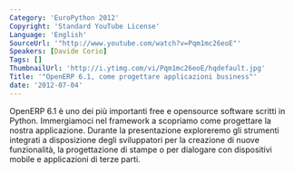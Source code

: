 ```yaml
---
Category: 'EuroPython 2012'
Copyright: 'Standard YouTube License'
Language: 'English'
SourceUrl: '"http://www.youtube.com/watch?v=Pqm1mc26eoE"'
Speakers: [Davide Corio]
Tags: []
ThumbnailUrl: 'http://i.ytimg.com/vi/Pqm1mc26eoE/hqdefault.jpg'
Title: '"OpenERP 6.1, come progettare applicazioni business"'
date: '2012-07-04'
---
```

OpenERP 6.1 è uno dei più importanti free e opensource software scritti in
Python. Immergiamoci nel framework a scopriamo come progettare la nostra
applicazione. Durante la presentazione exploreremo gli strumenti integrati a
disposizione degli sviluppatori per la creazione di nuove funzionalità, la
progettazione di stampe o per dialogare con dispositivi mobile e applicazioni
di terze parti.


